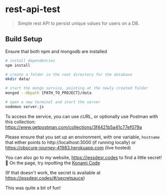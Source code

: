 # rest-api-test

> Simple rest API to persist unique values for users on a DB.

## Build Setup

Ensure that both npm and mongodb are installed

``` bash
# install dependencies
npm install

# create a folder in the root directory for the database
mkdir data/

# start the mongo service, pointing at the newly created folder
mongod --dbpath {PATH_TO_PROJECT}/data

# open a new terminal and start the server
nodemon server.js
```

To access the service, you can use cURL, or optionally use Postman with this collection:
https://www.getpostman.com/collections/3f4421b5a41c77ef079a

Please ensure that you set up an environment, with one variable, `hostname` that either points to http://localhost:3000 (if running locally) or https://obscure-journey-41983.herokuapp.com (live hosted)

You can also go to my website, https://jessdesr.codes to find a little secret! 🙂  On the page, try inputting the [Konami Code](https://en.wikipedia.org/wiki/Konami_Code)

(If that doesn't work, the secret is available at https://jessdesr.codes/#/secretsauce)

This was quite a bit of fun!
